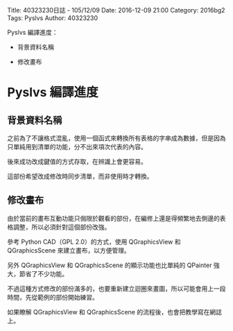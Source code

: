 Title: 40323230日誌 - 105/12/09
Date: 2016-12-09 21:00
Category: 2016bg2
Tags: Pyslvs
Author: 40323230

Pyslvs 編譯進度：

* 背景資料名稱

* 修改畫布

<!-- PELICAN_END_SUMMARY -->

Pyslvs 編譯進度
===

背景資料名稱
---

之前為了不讓格式混亂，使用一個函式來轉換所有表格的字串成為數據，但是因為只單純用到清單的功能，分不出來項次代表的內容。

後來成功改成鍵值的方式存取，在辨識上會更容易。

這部份希望改成修改時同步清單，而非使用時才轉換。

修改畫布
---

由於當前的畫布互動功能只侷限於觀看的部份，在編修上還是得頻繁地去側邊的表格調整，所以必須針對這個部份改強。

參考 Python CAD（GPL 2.0）的方式，使用 QGraphicsView 和 QGraphicsScene 來建立畫布，以方便管理。

另外 QGraphicsView 和 QGraphicsScene 的顯示功能也比單純的 QPainter 強大，節省了不少功能。

不過這種方式修改的部份滿多的，也要重新建立迴圈來畫圖，所以可能會用上一段時間，先從範例的部份開始練習。

如果瞭解 QGraphicsView 和 QGraphicsScene 的流程後，也會把教學寫在網誌上。